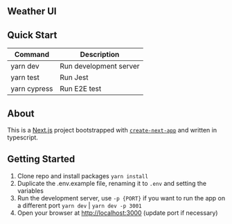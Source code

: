 ## Weather UI

## Quick Start

| Command      | Description |
| ----------- | ----------- |
| yarn dev    | Run development server |
| yarn test   | Run Jest        |
| yarn cypress | Run E2E test   |

## About

This is a [Next.js](https://nextjs.org/) project bootstrapped with [`create-next-app`](https://github.com/vercel/next.js/tree/canary/packages/create-next-app) and written in typescript.


## Getting Started

1. Clone repo and install packages
`yarn install`
2. Duplicate the .env.example file, renaming it to `.env` and setting the variables
3. Run the development server, use `-p {PORT}` if you want to run the app on a different port
`yarn dev` | `yarn dev -p 3001`
4. Open your browser at [http://localhost:3000](http://localhost:3000) (update port if necessary)
